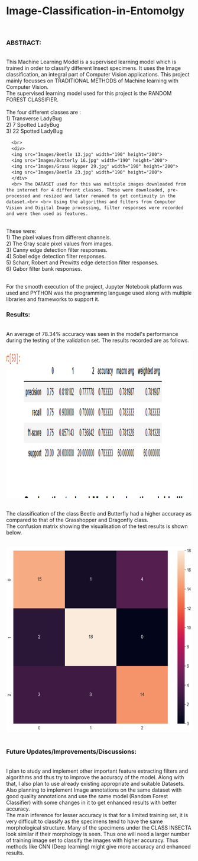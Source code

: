 # Image-Classification-in-Entomolgy
 <br>
<h3>ABSTRACT:</h3><br>
      This Machine Learning Model is a supervised learning model which is trained in order to classify different Insect specimens. It uses the Image classification, an integral part of Computer Vision applications. This project mainly focusses on TRADITIONAL METHODS of Machine learning with Computer Vision. <br>
      The supervised learning model used for this project is the RANDOM FOREST CLASSIFIER. <br><br> The four different classes are :
      <br>
      1) Transverse LadyBug <br>
      2) 7 Spotted LadyBug <br>
      3) 22 Spotted LadyBug <br>

      <br>
      <div>
      <img src="Images/Beetle 13.jpg" width="190" height="200">
      <img src="Images/Butterly 16.jpg" width="190" height="200">
      <img src="Images/Grass Hopper 29.jpg" width="190" height="200">
      <img src="Images/Beetle 23.jpg" width="190" height="200">
      </div>
      <br> The DATASET used for this was multiple images downloaded from the internet for 4 different classes. These were downloaded, pre-processed and resized and later renamed to get continuity in the dataset.<br> <br> Using the algorithms and filters from Computer Vision and Digital Image processing, filter responses were recorded and were then used as features. 
 <br>
These were:<br>
      1) The pixel values from different channels.
      <br>
      2) The Gray scale pixel values from images.<br>
      3) Canny edge detection filter responses.<br>
      4) Sobel edge detection filter responses.<br>
      5) Scharr, Robert and Prewitts edge detection filter responses.<br>
      6) Gabor filter bank responses.<br>
 <br>
 
For the smooth execution of the project, Jupyter Notebook platform was used and PYTHON was the programming language used along with multiple libraries and frameworks to support it.

<h3>Results:</h3><br>
      An average of 78.34% accuracy was seen in the model's performance during the testing of the validation set. The results recorded are as follows.
      <br>
      <br>
     <img src="Images/classification results-2.png" width="1000" height="400">

<br> The classification of the class Beetle and Butterfly had a higher accuracy as compared to that of the Grasshopper and Dragonfly class. <br>
The confusion matrix showing the visualisation of the test results is shown below.
<br>
<br>
<div>
<img src="Images/Confusion Matrix-2.png" width="600" height="500">
 </div
<br>  
<br>
<h3>Future Updates/Improvements/Discussions:</h3><br>
     I plan to study and implement other important feature extracting filters and algorithms and thus try to improve the accuracy of the model. Along with that, I also plan to use already existing appropriate and suitable Datasets. Also planning to implement Image annotations on the same dataset with good quality annotations and use the same model (Random Forest Classifier) with some changes in it to get enhanced results with better accuracy. 
 <br>
 The main inference for lesser accuracy is that for a limited training set, it is very difficult to classify as the specimens tend to have the same morphological structure. Many of the specimens under the CLASS INSECTA look similar if their morphology is seen. Thus one will need a larger number of training image set to classify the images with higher accuracy. Thus methods like CNN (Deep learning) might give more accuracy and enhanced results.
